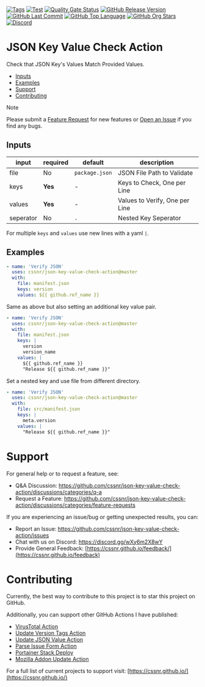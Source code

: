 [![Tags](https://img.shields.io/github/actions/workflow/status/cssnr/json-key-value-check-action/tags.yaml?logo=github&logoColor=white&label=tags)](https://github.com/cssnr/json-key-value-check-action/actions/workflows/tags.yaml)
[![Test](https://img.shields.io/github/actions/workflow/status/cssnr/json-key-value-check-action/test.yaml?logo=github&logoColor=white&label=test)](https://github.com/cssnr/json-key-value-check-action/actions/workflows/test.yaml)
[![Quality Gate Status](https://sonarcloud.io/api/project_badges/measure?project=cssnr_json-key-value-check-action&metric=alert_status)](https://sonarcloud.io/summary/new_code?id=cssnr_json-key-value-check-action)
[![GitHub Release Version](https://img.shields.io/github/v/release/cssnr/json-key-value-check-action?logo=github)](https://github.com/cssnr/json-key-value-check-action/releases/latest)
[![GitHub Last Commit](https://img.shields.io/github/last-commit/cssnr/json-key-value-check-action?logo=github&logoColor=white&label=updated)](https://github.com/cssnr/json-key-value-check-action/graphs/commit-activity)
[![GitHub Top Language](https://img.shields.io/github/languages/top/cssnr/json-key-value-check-action?logo=htmx&logoColor=white)](https://github.com/cssnr/json-key-value-check-action)
[![GitHub Org Stars](https://img.shields.io/github/stars/cssnr?style=flat&logo=github&logoColor=white)](https://cssnr.github.io/)
[![Discord](https://img.shields.io/discord/899171661457293343?logo=discord&logoColor=white&label=discord&color=7289da)](https://discord.gg/wXy6m2X8wY)

# JSON Key Value Check Action

Check that JSON Key's Values Match Provided Values.

* [Inputs](#Inputs)
* [Examples](#Examples)
* [Support](#Support)
* [Contributing](#Contributing)

> [!NOTE]  
> Please submit a
> [Feature Request](https://github.com/cssnr/json-key-value-check-action/discussions/categories/feature-requests)
> for new features or [Open an Issue](https://github.com/cssnr/json-key-value-check-action/issues) if you find any bugs.

## Inputs

| input     | required | default        | description                    |
|-----------|----------|----------------|--------------------------------|
| file      | No       | `package.json` | JSON File Path to Validate     |
| keys      | **Yes**  | -              | Keys to Check, One per Line    |
| values    | **Yes**  | -              | Values to Verify, One per Line |
| seperator | No       | `.`            | Nested Key Seperator           |
  
For multiple `keys` and `values` use new lines with a yaml `|`.

## Examples

```yaml
- name: 'Verify JSON'
  uses: cssnr/json-key-value-check-action@master
  with:
    file: manifest.json
    keys: version
    values: ${{ github.ref_name }}
```

Same as above but also setting an additional key value pair.

```yaml
- name: 'Verify JSON'
  uses: cssnr/json-key-value-check-action@master
  with:
    file: manifest.json
    keys: |
      version
      version_name
    values: |
      ${{ github.ref_name }}
      "Release ${{ github.ref_name }}"
```

Set a nested key and use file from different directory.

```yaml
- name: 'Verify JSON'
  uses: cssnr/json-key-value-check-action@master
  with:
    file: src/manifest.json
    keys: |
      meta.version
    values: |
      "Release ${{ github.ref_name }}"
```

# Support

For general help or to request a feature, see:

- Q&A Discussion: https://github.com/cssnr/json-key-value-check-action/discussions/categories/q-a
- Request a Feature: https://github.com/cssnr/json-key-value-check-action/discussions/categories/feature-requests

If you are experiencing an issue/bug or getting unexpected results, you can:

- Report an Issue: https://github.com/cssnr/json-key-value-check-action/issues
- Chat with us on Discord: https://discord.gg/wXy6m2X8wY
- Provide General
  Feedback: [https://cssnr.github.io/feedback/](https://cssnr.github.io/feedback)

# Contributing

Currently, the best way to contribute to this project is to star this project on GitHub.

Additionally, you can support other GitHub Actions I have published:

- [VirusTotal Action](https://github.com/cssnr/virustotal-action)
- [Update Version Tags Action](https://github.com/cssnr/update-version-tags-action)
- [Update JSON Value Action](https://github.com/cssnr/update-json-value-action)
- [Parse Issue Form Action](https://github.com/cssnr/parse-issue-form-action)
- [Portainer Stack Deploy](https://github.com/cssnr/portainer-stack-deploy-action)
- [Mozilla Addon Update Action](https://github.com/cssnr/mozilla-addon-update-action)

For a full list of current projects to support visit: [https://cssnr.github.io/](https://cssnr.github.io/)
